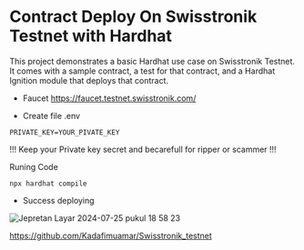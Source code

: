 # Contract Deploy On Swisstronik Testnet with Hardhat

This project demonstrates a basic Hardhat use case on Swisstronik Testnet. It comes with a sample contract, a test for that contract, and a Hardhat Ignition module that deploys that contract.

- Faucet
https://faucet.testnet.swisstronik.com/

- Create file .env
```Copy This
PRIVATE_KEY=YOUR_PIVATE_KEY
```

!!! Keep your Private key secret and becarefull for ripper or scammer !!!

Runing Code

```shell
npx hardhat compile
```
- Success deploying


![Jepretan Layar 2024-07-25 pukul 18 58 23](https://github.com/user-attachments/assets/2d2d51ab-4a40-4c65-acfd-f79f6055d258)


https://github.com/Kadafimuamar/Swisstronik_testnet

